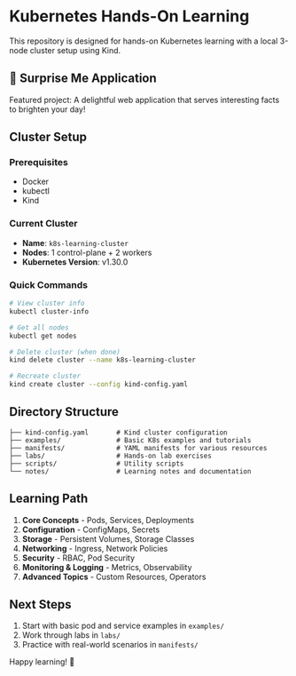# Kubernetes Hands-On Learning

This repository is designed for hands-on Kubernetes learning with a local 3-node cluster setup using Kind.

## 🎉 Surprise Me Application

Featured project: A delightful web application that serves interesting facts to brighten your day!

## Cluster Setup

### Prerequisites
- Docker
- kubectl
- Kind

### Current Cluster
- **Name**: `k8s-learning-cluster`
- **Nodes**: 1 control-plane + 2 workers
- **Kubernetes Version**: v1.30.0

### Quick Commands
```bash
# View cluster info
kubectl cluster-info

# Get all nodes
kubectl get nodes

# Delete cluster (when done)
kind delete cluster --name k8s-learning-cluster

# Recreate cluster
kind create cluster --config kind-config.yaml
```

## Directory Structure

```
├── kind-config.yaml       # Kind cluster configuration
├── examples/              # Basic K8s examples and tutorials
├── manifests/             # YAML manifests for various resources
├── labs/                  # Hands-on lab exercises
├── scripts/               # Utility scripts
└── notes/                 # Learning notes and documentation
```

## Learning Path

1. **Core Concepts** - Pods, Services, Deployments
2. **Configuration** - ConfigMaps, Secrets
3. **Storage** - Persistent Volumes, Storage Classes
4. **Networking** - Ingress, Network Policies
5. **Security** - RBAC, Pod Security
6. **Monitoring & Logging** - Metrics, Observability
7. **Advanced Topics** - Custom Resources, Operators

## Next Steps

1. Start with basic pod and service examples in `examples/`
2. Work through labs in `labs/`
3. Practice with real-world scenarios in `manifests/`

Happy learning! 🚀